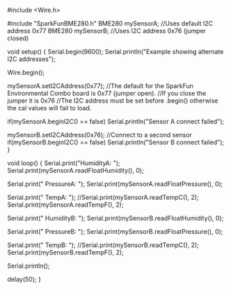 #include <Wire.h>

#include "SparkFunBME280.h"
BME280 mySensorA; //Uses default I2C address 0x77
BME280 mySensorB; //Uses I2C address 0x76 (jumper closed)

void setup()
{
  Serial.begin(9600);
  Serial.println("Example showing alternate I2C addresses");

  Wire.begin();

  mySensorA.setI2CAddress(0x77); //The default for the SparkFun Environmental Combo board is 0x77 (jumper open).
  //If you close the jumper it is 0x76
  //The I2C address must be set before .begin() otherwise the cal values will fail to load.

  if(mySensorA.beginI2C() == false) Serial.println("Sensor A connect failed");

  mySensorB.setI2CAddress(0x76); //Connect to a second sensor
  if(mySensorB.beginI2C() == false) Serial.println("Sensor B connect failed");
}

void loop()
{
  Serial.print("HumidityA: ");
  Serial.print(mySensorA.readFloatHumidity(), 0);

  Serial.print(" PressureA: ");
  Serial.print(mySensorA.readFloatPressure(), 0);

  Serial.print(" TempA: ");
  //Serial.print(mySensorA.readTempC(), 2);
  Serial.print(mySensorA.readTempF(), 2);

  Serial.print(" HumidityB: ");
  Serial.print(mySensorB.readFloatHumidity(), 0);

  Serial.print(" PressureB: ");
  Serial.print(mySensorB.readFloatPressure(), 0);

  Serial.print(" TempB: ");
  //Serial.print(mySensorB.readTempC(), 2);
  Serial.print(mySensorB.readTempF(), 2);

  Serial.println();

  delay(50);
}
